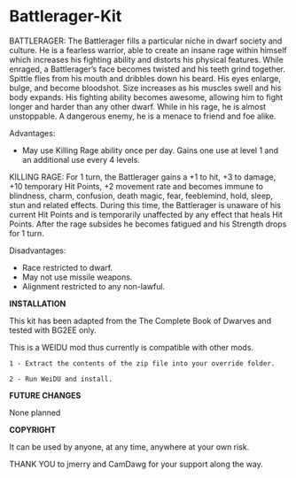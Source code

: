 # Battlerager-Kit

BATTLERAGER: The Battlerager fills a particular niche in dwarf society and culture. He is a fearless warrior, able to create an insane rage within himself which increases his fighting ability and distorts his physical features. While enraged, a Battlerager’s face becomes twisted and his teeth grind together. Spittle flies from his mouth and dribbles down his beard. His eyes enlarge, bulge, and become bloodshot. Size increases as his muscles swell and his body expands. His fighting ability becomes awesome, allowing him to fight longer and harder than any other dwarf. While in his rage, he is almost unstoppable. A dangerous enemy, he is a menace to friend and foe alike. 

Advantages:
- May use Killing Rage ability once per day. Gains one use at level 1 and an additional use every 4 levels.

KILLING RAGE: For 1 turn, the Battlerager gains a +1 to hit, +3 to damage, +10 temporary Hit Points, +2 movement rate and becomes immune to blindness, charm, confusion, death magic, fear, feeblemind, hold, sleep, stun and related effects. During this time, the Battlerager is unaware of his current Hit Points and is temporarily unaffected by any effect that heals Hit Points. After the rage subsides he becomes fatigued and his Strength drops for 1 turn.

Disadvantages:
- Race restricted to dwarf.
- May not use missile weapons.
- Alignment restricted to any non-lawful.

**INSTALLATION**
                 
This kit has been adapted from the The Complete Book of Dwarves and tested with BG2EE only. 

This is a WEIDU mod thus currently is compatible with other mods.

	1 - Extract the contents of the zip file into your override folder.

	2 - Run WeiDU and install.
 
**FUTURE CHANGES**  

None planned

**COPYRIGHT**

It can be used by anyone, at any time, anywhere at your own risk.

THANK YOU to jmerry and CamDawg for your support along the way.
